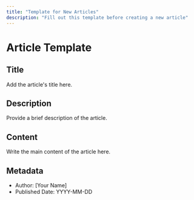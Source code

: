 ```yaml
---
title: "Template for New Articles"
description: "Fill out this template before creating a new article"
---
```


# Article Template
## Title
Add the article's title here.

## Description
Provide a brief description of the article.

## Content
Write the main content of the article here.

## Metadata
- Author: [Your Name]
- Published Date: YYYY-MM-DD
